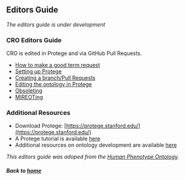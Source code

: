 ---
---

## Editors Guide

_The editors guide is under development_

### CRO Editors Guide
CRO is edited in Protege and via GitHub Pull Requests.
- [How to make a good term request](editorsguide/howtomakeatermrequest.md)
- [Setting up Protege](editorsguide/settingup.md)
- [Creating a branch/Pull Requests](branch.md)
- [Editing the ontology in Protege](editorsguide/CROeditorsguide.md)
- [Obsoleting](obsoleting.md)
- [MIREOTing](mireoting.md)

### Additional Resources


- Download Protege: [https://protege.stanford.edu/](https://protege.stanford.edu/)  
- A Protege tutorial is available [here](https://ontology101tutorial.readthedocs.io/en/latest/)  
- Additional resources on ontology development are available [here](https://tislab.org/ontologyResources.html)

_This editors guide was adoped from the [Human Phenotype Ontology](https://github.com/obophenotype/human-phenotype-ontology/wiki)._

##### Back to [home](https://data2health.github.io/contributor-role-ontology/)

